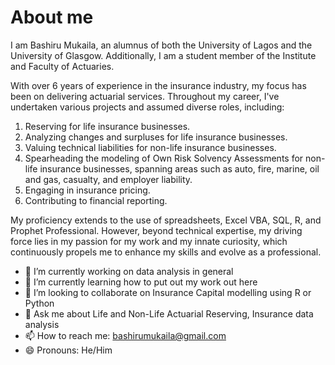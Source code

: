 # About me

I am Bashiru Mukaila, an alumnus of both the University of Lagos and the University of Glasgow. Additionally, I am a student member of the Institute and Faculty of Actuaries.

With over 6 years of experience in the insurance industry, my focus has been on delivering actuarial services. Throughout my career, I've undertaken various projects and assumed diverse roles, including:
  1.	Reserving for life insurance businesses.
  2.	Analyzing changes and surpluses for life insurance businesses.
  3.	Valuing technical liabilities for non-life insurance businesses.
  4.	Spearheading the modeling of Own Risk Solvency Assessments for non-life insurance businesses, spanning areas such as auto, fire, marine, oil and gas, casualty, and employer liability.
  5.	Engaging in insurance pricing.
  6.	Contributing to financial reporting.

My proficiency extends to the use of spreadsheets, Excel VBA, SQL, R, and Prophet Professional. However, beyond technical expertise, my driving force lies in my passion for my work and my innate curiosity, which continuously propels me to enhance my skills and evolve as a professional.

- 🔭 I’m currently working on data analysis in general
- 🌱 I’m currently learning how to put out my work out here
- 👯 I’m looking to collaborate on Insurance Capital modelling using R or Python
- 💬 Ask me about Life and Non-Life Actuarial Reserving, Insurance data analysis 
- 📫 How to reach me: bashirumukaila@gmail.com
- 😄 Pronouns: He/Him





